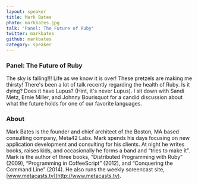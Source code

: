 ```yaml
---
layout: speaker
title: Mark Bates
photo: markbates.jpg
talk: "Panel: The Future of Ruby"
twitter: markbates
github: markbates
category: speaker
---
```


### Panel: The Future of Ruby

The sky is falling!!! Life as we know it is over! These pretzels are making me thirsty! There's been a lot of talk recently regarding the health of Ruby. Is it dying? Does it have Lupus? (Hint, it's never Lupus). I sit down with Sandi Metz, Ernie Miller, and Johnny Bourisquot for a candid discussion about what the future holds for one of our favorite languages.

### About

Mark Bates is the founder and chief architect of the Boston, MA based consulting
company, Meta42 Labs. Mark spends his days focusing on new application
development and consulting for his clients. At night he writes books, raises
kids, and occasionally he forms a band and “tries to make it”. Mark is the
author of three books, “Distributed Programming with Ruby” (2009), “Programming
in CoffeeScript” (2012), and “Conquering the Command Line” (2014). He also runs
the weekly screencast site, [www.metacasts.tv](http://www.metacasts.tv).
